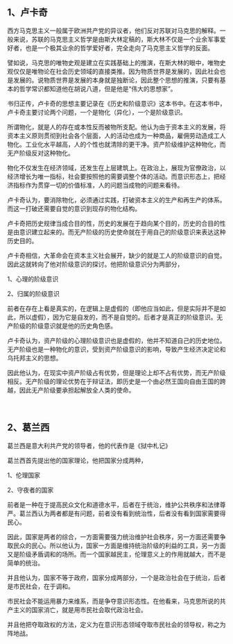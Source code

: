 <h2>1、卢卡奇</h2><p>西方马克思主义一般属于欧洲共产党的异议者，他们反对苏联对马克思的解释。一般来说，苏联的马克思主义哲学是由斯大林定稿的，斯大林不仅是一个业余军事爱好者，也是一个极其业余的哲学爱好者，完全走向了马克思主义哲学的反面。</p><p>譬如说，马克思的唯物史观是建立在实践基础上的推演，在斯大林的眼中，唯物史观仅仅是唯物论在社会历史领域的直接类推。因为物质世界是发展的，因此社会也是发展的。说物质世界是发展的本身就是独断论，因此整个思想的推演，只要有基本的哲学常识都知道他在胡说八道，但是他是“伟大的思想家”。</p><p>书归正传，卢卡奇的思想主要记录在《历史和阶级意识》这本书中。在这本书中，卢卡奇主要讨论两个问题，一个是物化（异化），一个是阶级意识。</p><p>所谓物化，就是人的存在或本性反而被物所支配。他认为由于资本主义的发展，将资本主义原则贯彻到社会各个层面，人的活动也成为一种商品，雇佣劳动造成工人物化。工业化水平越高，人的个性也就清除的更干净。资产阶级维护这种物化，而无产阶级反对这种物化。</p><p>物化不仅发生在经济领域，还发生在上层建筑上。在政治上，展现为官僚政治，以经济增长为唯一指标，社会要按照他的需要调整个体的活动。而意识形态上，把经济指标作为贯穿一切的价值标准，人的问题当成物的问题来看待。</p><p>卢卡奇认为，要消除物化，必须通过实践，打破资本主义的生产和再生产的体系。而这一打破还需要自觉的意识到现存的物化结构。</p><p>卢卡奇把历史规律当成合目的性，历史的发展在于趋向某个目的，历史的合目的性是由意识建立起来的。而无产阶级的历史使命就在于用自己的阶级意识来表达这种历史目的。</p><p>卢卡奇相信，大革命会在资本主义社会展开，缺少的就是工人的阶级意识的自觉。因此这就转向了他对阶级意识的探讨。他把阶级意识分为两部分，</p><p>1、心理的阶级意识</p><p>2、归属的阶级意识</p><p>前者在存在上看是真实的，在逻辑上是虚假的（即他应当如此，但是实际并不是如此，所以虚假），因为它是自发的，而不是自觉的。后者才是真正的阶级意识。无产阶级的阶级意识就是他的历史角色感。</p><p>卢卡奇认为，资产阶级的心理阶级意识也是虚假的，他并不知道自己的历史地位。无产阶级也是一种物化的意识，受到资产阶级意识的影响，导致产生经济决定论和乌托邦主义的思想。</p><p>因此他认为，在现实中资产阶级占有优势，但是理论上却不占有优势，而无产阶级相反。无产阶级的理论优势在于辩证法，即历史是一个由必然王国向自由王国的跨越，因此无产阶级要承担起解放全人类的使命。</p><p class="ztext-empty-paragraph"><br/></p><h2>2、葛兰西</h2><p>葛兰西是意大利共产党的领导者，他的代表作是《狱中札记》</p><p>葛兰西首先提出他的国家理论，他把国家分成两种，</p><p>1、伦理国家</p><p>2、守夜者的国家</p><p>前者是一种在于提高民众文化和道德水平，后者在于统治，维护公共秩序和法律尊严。葛兰西认为两者都是有问题，前者没有看到统治性，后者没有看到国家需要得民心。</p><p>因此，国家是两者的综合，一方面需要强力统治维护社会秩序，另一方面还需要争取民众的民心。所以他认为，国家一方面是维持统治阶级的利益的工具，另一方面又是阶级矛盾调和的场所。而一个国家越民主，伦理意义上的作用就越大，而不是简单的统治。</p><p>并且他认为，国家不等于政府，国家分成两部分，一个是政治社会在于统治，后者是市民社会，在于调和。</p><p>市民社会不能运用暴力来维系，而是争夺意识形态性。在他看来，马克思所说的共产主义的国家消亡，就是用市民社会取代政治社会。</p><p>并且他把夺取政权的方法，定义为在意识形态领域夺取市民社会的领导权，称之为阵地战。</p>
